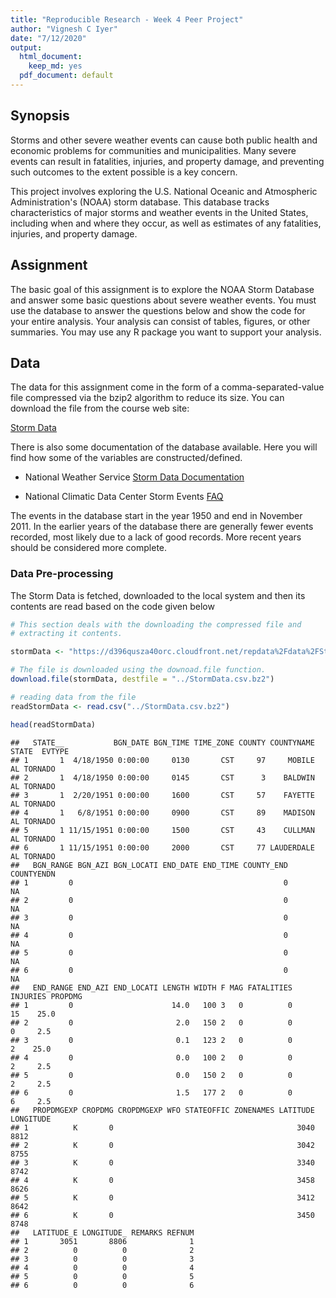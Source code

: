 ```yaml
---
title: "Reproducible Research - Week 4 Peer Project"
author: "Vignesh C Iyer"
date: "7/12/2020"
output:
  html_document:
    keep_md: yes
  pdf_document: default
---
```


## Synopsis

Storms and other severe weather events can cause both public health and economic problems for communities and municipalities. Many severe events can result in fatalities, injuries, and property damage, and preventing such outcomes to the extent possible is a key concern.

This project involves exploring the U.S. National Oceanic and Atmospheric Administration's (NOAA) storm database. This database tracks characteristics of major storms and weather events in the United States, including when and where they occur, as well as estimates of any fatalities, injuries, and property damage.

## Assignment
The basic goal of this assignment is to explore the NOAA Storm Database and answer some basic questions about severe weather events. You must use the database to answer the questions below and show the code for your entire analysis. Your analysis can consist of tables, figures, or other summaries. You may use any R package you want to support your analysis.

## Data

The data for this assignment come in the form of a comma-separated-value file compressed via the bzip2 algorithm to reduce its size. You can download the file from the course web site:

[Storm Data](https://d396qusza40orc.cloudfront.net/repdata%2Fdata%2FStormData.csv.bz2)

There is also some documentation of the database available. Here you will find how some of the variables are constructed/defined.

* National Weather Service [Storm Data Documentation](https://d396qusza40orc.cloudfront.net/repdata%2Fpeer2_doc%2Fpd01016005curr.pdf)

* National Climatic Data Center Storm Events [FAQ](https://d396qusza40orc.cloudfront.net/repdata%2Fpeer2_doc%2FNCDC%20Storm%20Events-FAQ%20Page.pdf)

The events in the database start in the year 1950 and end in November 2011. In the earlier years of the database there are generally fewer events recorded, most likely due to a lack of good records. More recent years should be considered more complete.

### Data Pre-processing

The Storm Data is fetched, downloaded to the local system and then its contents are read based on the code given below


```r
# This section deals with the downloading the compressed file and
# extracting it contents.

stormData <- "https://d396qusza40orc.cloudfront.net/repdata%2Fdata%2FStormData.csv.bz2"

# The file is downloaded using the downoad.file function.
download.file(stormData, destfile = "../StormData.csv.bz2")

# reading data from the file
readStormData <- read.csv("../StormData.csv.bz2")

head(readStormData)
```

```
##   STATE__           BGN_DATE BGN_TIME TIME_ZONE COUNTY COUNTYNAME STATE  EVTYPE
## 1       1  4/18/1950 0:00:00     0130       CST     97     MOBILE    AL TORNADO
## 2       1  4/18/1950 0:00:00     0145       CST      3    BALDWIN    AL TORNADO
## 3       1  2/20/1951 0:00:00     1600       CST     57    FAYETTE    AL TORNADO
## 4       1   6/8/1951 0:00:00     0900       CST     89    MADISON    AL TORNADO
## 5       1 11/15/1951 0:00:00     1500       CST     43    CULLMAN    AL TORNADO
## 6       1 11/15/1951 0:00:00     2000       CST     77 LAUDERDALE    AL TORNADO
##   BGN_RANGE BGN_AZI BGN_LOCATI END_DATE END_TIME COUNTY_END COUNTYENDN
## 1         0                                               0         NA
## 2         0                                               0         NA
## 3         0                                               0         NA
## 4         0                                               0         NA
## 5         0                                               0         NA
## 6         0                                               0         NA
##   END_RANGE END_AZI END_LOCATI LENGTH WIDTH F MAG FATALITIES INJURIES PROPDMG
## 1         0                      14.0   100 3   0          0       15    25.0
## 2         0                       2.0   150 2   0          0        0     2.5
## 3         0                       0.1   123 2   0          0        2    25.0
## 4         0                       0.0   100 2   0          0        2     2.5
## 5         0                       0.0   150 2   0          0        2     2.5
## 6         0                       1.5   177 2   0          0        6     2.5
##   PROPDMGEXP CROPDMG CROPDMGEXP WFO STATEOFFIC ZONENAMES LATITUDE LONGITUDE
## 1          K       0                                         3040      8812
## 2          K       0                                         3042      8755
## 3          K       0                                         3340      8742
## 4          K       0                                         3458      8626
## 5          K       0                                         3412      8642
## 6          K       0                                         3450      8748
##   LATITUDE_E LONGITUDE_ REMARKS REFNUM
## 1       3051       8806              1
## 2          0          0              2
## 3          0          0              3
## 4          0          0              4
## 5          0          0              5
## 6          0          0              6
```
